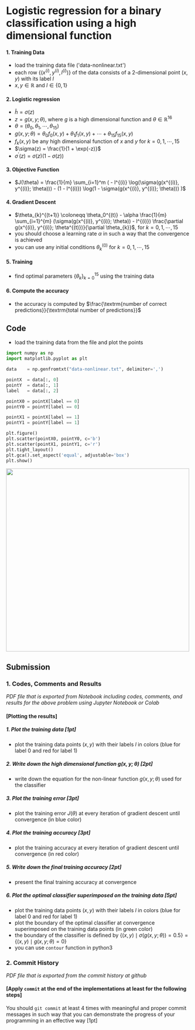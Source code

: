 # Logistic regression for a binary classification using a high dimensional function

#### 1. Training Data

- load the training data file ('data-nonlinear.txt')
- each row $`\{ (x^{(i)}, y^{(i)}, l^{(i)}) \}`$ of the data consists of a 2-dimensional point $`(x, y)`$ with its label $`l`$
- $`x, y \in \mathbb{R}`$ and $`l \in \{0, 1\}`$

#### 2. Logistic regression

- $`\hat{h} = \sigma(z)`$ 
- $`z = g(x, y; \theta)`$, where $g$ is a high dimensional function and $`\theta \in \mathbb{R}^{16}`$
- $`\theta = (\theta_{0}, \theta_{1}, \cdots, \theta_{15})`$
- $`g(x, y ; \theta) = \theta_{0} f_{0}(x, y) + \theta_{1} f_{1}(x, y) + \cdots + \theta_{15} f_{15}(x, y)`$
- $`f_{k}(x, y)`$ be any high dimensional function of $`x`$ and $`y`$ for $`k = 0, 1, \cdots, 15`$
- $`\sigma(z) = \frac{1}{1 + \exp(-z)}`$
- $`\sigma^{\prime}(z) = \sigma(z) (1 - \sigma(z))`$

#### 3. Objective Function

- $`J(\theta) = \frac{1}{m} \sum_{i=1}^m ( - l^{(i)} \log(\sigma(g(x^{(i)}, y^{(i)}; \theta))) - (1 - l^{(i)}) \log(1 - \sigma(g(x^{(i)}, y^{(i)}; \theta)))  )`$

#### 4. Gradient Descent

- $`\theta_{k}^{(t+1)} \coloneqq \theta_0^{(t)} - \alpha \frac{1}{m} \sum_{i=1}^{m} (\sigma(g(x^{(i)}, y^{(i)}; \theta)) - l^{(i)}) \frac{\partial g(x^{(i)}, y^{(i)}; \theta^{(t)})}{\partial \theta_{k}}`$, for $`k = 0, 1, \cdots, 15`$
- you should choose a learning rate $`\alpha`$ in such a way that the convergence is achieved
- you can use any initial conditions $`\theta_k^{(0)}`$ for $`k = 0, 1, \cdots, 15`$
 
#### 5. Training

- find optimal parameters $`\{\theta_k\}_{k = 0}^{15}`$ using the training data

#### 6. Compute the accuracy

- the accuracy is computed by $`\frac{\textrm{number of correct predictions}}{\textrm{total number of predictions}}`$

## Code

- load the training data from the file and plot the points

``` python
import numpy as np
import matplotlib.pyplot as plt

data    = np.genfromtxt("data-nonlinear.txt", delimiter=',')

pointX  = data[:, 0]
pointY  = data[:, 1]
label   = data[:, 2]

pointX0 = pointX[label == 0]
pointY0 = pointY[label == 0]

pointX1 = pointX[label == 1]
pointY1 = pointY[label == 1]

plt.figure()
plt.scatter(pointX0, pointY0, c='b')
plt.scatter(pointX1, pointY1, c='r')
plt.tight_layout()
plt.gca().set_aspect('equal', adjustable='box')
plt.show()
```

<img src="data-nonlinear.png"  width="500">

## Submission

### 1. Codes, Comments and Results

_PDF file that is exported from Notebook including codes, comments, and results for the above problem using Jupyter Notebook or Colab_

#### [Plotting the results]

##### 1. Plot the training data [1pt]
- plot the training data points $`(x, y)`$ with their labels $`l`$ in colors (blue for label 0 and red for label 1)

##### 2. Write down the high dimensional function $`g(x, y; \theta)`$ [2pt]
- write down the equation for the non-linear function $`g(x, y; \theta)`$ used for the classifier

##### 3. Plot the training error [3pt]
- plot the training error $`J(\theta)`$ at every iteration of gradient descent until convergence (in blue color)

##### 4. Plot the training accuracy [3pt]
- plot the training accuracy at every iteration of gradient descent until convergence (in red color)

##### 5. Write down the final training accuracy [2pt]
- present the final training accuracy at convergence

##### 6. Plot the optimal classifier superimposed on the training data [5pt]
- plot the training data points $`(x, y)`$ with their labels $`l`$ in colors (blue for label 0 and red for label 1)
- plot the boundary of the optimal classifier at convergence superimposed on the training data points (in green color)
- the boundary of the classifier is defined by $`\{ (x, y) \mid \sigma(g(x, y ; \theta)) = 0.5 \} = \{ (x, y) \mid g(x, y ; \theta) = 0 \}`$
- you can use `contour` function in python3

### 2. Commit History

_PDF file that is exported from the commit history at github_

#### [Apply `commit` at the end of the implementations at least for the following steps]

You should `git commit` at least 4 times with meaningful and proper commit messages in such way that you can demonstrate the progress of your programming in an effective way [1pt]